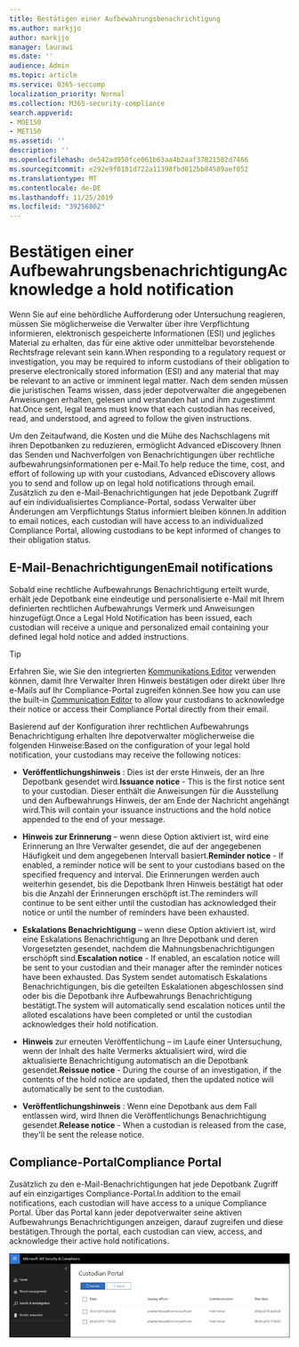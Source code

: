 ```yaml
---
title: Bestätigen einer Aufbewahrungsbenachrichtigung
ms.author: markjjo
author: markjjo
manager: laurawi
ms.date: ''
audience: Admin
ms.topic: article
ms.service: O365-seccomp
localization_priority: Normal
ms.collection: M365-security-compliance
search.appverid:
- MOE150
- MET150
ms.assetid: ''
description: ''
ms.openlocfilehash: de542ad950fce061b63aa4b2aaf37821582d7466
ms.sourcegitcommit: e292e9f0181d722a11398fbd012bb84589aef052
ms.translationtype: MT
ms.contentlocale: de-DE
ms.lasthandoff: 11/25/2019
ms.locfileid: "39256802"
---
```

# <a name="acknowledge-a-hold-notification"></a><span data-ttu-id="5b54c-102">Bestätigen einer Aufbewahrungsbenachrichtigung</span><span class="sxs-lookup"><span data-stu-id="5b54c-102">Acknowledge a hold notification</span></span> 
<span data-ttu-id="5b54c-103">Wenn Sie auf eine behördliche Aufforderung oder Untersuchung reagieren, müssen Sie möglicherweise die Verwalter über ihre Verpflichtung informieren, elektronisch gespeicherte Informationen (ESI) und jegliches Material zu erhalten, das für eine aktive oder unmittelbar bevorstehende Rechtsfrage relevant sein kann.</span><span class="sxs-lookup"><span data-stu-id="5b54c-103">When responding to a regulatory request or investigation, you may be required to  inform custodians of their obligation to preserve electronically stored information (ESI) and any material that may be relevant to an active or imminent legal matter.</span></span> <span data-ttu-id="5b54c-104">Nach dem senden müssen die juristischen Teams wissen, dass jeder depotverwalter die angegebenen Anweisungen erhalten, gelesen und verstanden hat und ihm zugestimmt hat.</span><span class="sxs-lookup"><span data-stu-id="5b54c-104">Once sent, legal teams must know that each custodian has received, read, and understood, and agreed to follow the given instructions.</span></span>

<span data-ttu-id="5b54c-105">Um den Zeitaufwand, die Kosten und die Mühe des Nachschlagens mit ihren Depotbanken zu reduzieren, ermöglicht Advanced eDiscovery Ihnen das Senden und Nachverfolgen von Benachrichtigungen über rechtliche aufbewahrungsinformationen per e-Mail.</span><span class="sxs-lookup"><span data-stu-id="5b54c-105">To help reduce the time, cost, and effort of following up with your custodians,  Advanced eDiscovery allows you to send and follow up on legal hold notifications through email.</span></span> <span data-ttu-id="5b54c-106">Zusätzlich zu den e-Mail-Benachrichtigungen hat jede Depotbank Zugriff auf ein individualisiertes Compliance-Portal, sodass Verwalter über Änderungen am Verpflichtungs Status informiert bleiben können.</span><span class="sxs-lookup"><span data-stu-id="5b54c-106">In addition to email notices, each custodian will have access to an individualized Compliance Portal, allowing custodians to be kept informed of changes to their obligation status.</span></span>

## <a name="email-notifications"></a><span data-ttu-id="5b54c-107">E-Mail-Benachrichtigungen</span><span class="sxs-lookup"><span data-stu-id="5b54c-107">Email notifications</span></span>
<span data-ttu-id="5b54c-108">Sobald eine rechtliche Aufbewahrungs Benachrichtigung erteilt wurde, erhält jede Depotbank eine eindeutige und personalisierte e-Mail mit Ihrem definierten rechtlichen Aufbewahrungs Vermerk und Anweisungen hinzugefügt.</span><span class="sxs-lookup"><span data-stu-id="5b54c-108">Once a Legal Hold Notification has been issued, each custodian will receive a unique and personalized email containing your defined legal hold notice and added instructions.</span></span> 

> [!Tip] 
> <span data-ttu-id="5b54c-109">Erfahren Sie, wie Sie den integrierten [Kommunikations Editor](using-communications-editor.md) verwenden können, damit Ihre Verwalter Ihren Hinweis bestätigen oder direkt über Ihre e-Mails auf Ihr Compliance-Portal zugreifen können.</span><span class="sxs-lookup"><span data-stu-id="5b54c-109">See how you can use the built-in  [Communication Editor](using-communications-editor.md) to allow your custodians to acknowledge their notice or access their Compliance Portal directly from their email.</span></span>

<span data-ttu-id="5b54c-110">Basierend auf der Konfiguration ihrer rechtlichen Aufbewahrungs Benachrichtigung erhalten Ihre depotverwalter möglicherweise die folgenden Hinweise:</span><span class="sxs-lookup"><span data-stu-id="5b54c-110">Based on the configuration of your legal hold notification, your custodians may receive the following notices:</span></span> 

- <span data-ttu-id="5b54c-111">**Veröffentlichungshinweis** : Dies ist der erste Hinweis, der an Ihre Depotbank gesendet wird.</span><span class="sxs-lookup"><span data-stu-id="5b54c-111">**Issuance notice** - This is the first notice sent to your custodian.</span></span> <span data-ttu-id="5b54c-112">Dieser enthält die Anweisungen für die Ausstellung und den Aufbewahrungs Hinweis, der am Ende der Nachricht angehängt wird.</span><span class="sxs-lookup"><span data-stu-id="5b54c-112">This will contain your issuance instructions and the hold notice appended to the end of your message.</span></span>

- <span data-ttu-id="5b54c-113">**Hinweis zur Erinnerung** – wenn diese Option aktiviert ist, wird eine Erinnerung an Ihre Verwalter gesendet, die auf der angegebenen Häufigkeit und dem angegebenen Intervall basiert.</span><span class="sxs-lookup"><span data-stu-id="5b54c-113">**Reminder notice** - If enabled, a reminder notice will be sent to your custodians based on the specified frequency and interval.</span></span> <span data-ttu-id="5b54c-114">Die Erinnerungen werden auch weiterhin gesendet, bis die Depotbank Ihren Hinweis bestätigt hat oder bis die Anzahl der Erinnerungen erschöpft ist.</span><span class="sxs-lookup"><span data-stu-id="5b54c-114">The reminders will continue to be sent either until the custodian has acknowledged their notice or until the number of reminders have been exhausted.</span></span>

- <span data-ttu-id="5b54c-115">**Eskalations Benachrichtigung** – wenn diese Option aktiviert ist, wird eine Eskalations Benachrichtigung an Ihre Depotbank und deren Vorgesetzten gesendet, nachdem die Mahnungsbenachrichtigungen erschöpft sind.</span><span class="sxs-lookup"><span data-stu-id="5b54c-115">**Escalation notice** - If enabled, an escalation notice will be sent to your custodian and their manager after the reminder notices have been exhausted.</span></span> <span data-ttu-id="5b54c-116">Das System sendet automatisch Eskalations Benachrichtigungen, bis die geteilten Eskalationen abgeschlossen sind oder bis die Depotbank ihre Aufbewahrungs Benachrichtigung bestätigt.</span><span class="sxs-lookup"><span data-stu-id="5b54c-116">The system will automatically send escalation notices until the alloted escalations have been completed or until the custodian acknowledges their hold notification.</span></span>

- <span data-ttu-id="5b54c-117">**Hinweis** zur erneuten Veröffentlichung – im Laufe einer Untersuchung, wenn der Inhalt des halte Vermerks aktualisiert wird, wird die aktualisierte Benachrichtigung automatisch an die Depotbank gesendet.</span><span class="sxs-lookup"><span data-stu-id="5b54c-117">**Reissue notice** - During the course of an investigation, if the contents of the hold notice are updated, then the updated notice will automatically be sent to the custodian.</span></span>

- <span data-ttu-id="5b54c-118">**Veröffentlichungshinweis** : Wenn eine Depotbank aus dem Fall entlassen wird, wird Ihnen die Veröffentlichungs Benachrichtigung gesendet.</span><span class="sxs-lookup"><span data-stu-id="5b54c-118">**Release notice** - When a custodian is released from the case, they'll be sent the release notice.</span></span> 

## <a name="compliance-portal"></a><span data-ttu-id="5b54c-119">Compliance-Portal</span><span class="sxs-lookup"><span data-stu-id="5b54c-119">Compliance Portal</span></span>
<span data-ttu-id="5b54c-120">Zusätzlich zu den e-Mail-Benachrichtigungen hat jede Depotbank Zugriff auf ein einzigartiges Compliance-Portal.</span><span class="sxs-lookup"><span data-stu-id="5b54c-120">In addition to the email notifications, each custodian will have access to a unique Compliance Portal.</span></span> <span data-ttu-id="5b54c-121">Über das Portal kann jeder depotverwalter seine aktiven Aufbewahrungs Benachrichtigungen anzeigen, darauf zugreifen und diese bestätigen.</span><span class="sxs-lookup"><span data-stu-id="5b54c-121">Through the portal, each custodian can view, access, and acknowledge their active hold notifications.</span></span>

![Compliance-Portal für eine Depotstelle](media/CustodianPortal.jpg)
